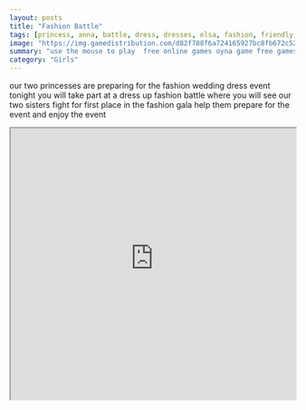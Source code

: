 ```yaml
---
layout: posts
title: "Fashion Battle"
tags: [princess, anna, battle, dress, dresses, elsa, fashion, friendly, frozen, games, html5, mobile, princess, free, online, games, oyna, game, free, games, play, play, games]
image: "https://img.gamedistribution.com/d82f788f6a724165927bc8fb672c5220.jpg"
summary: "use the mouse to play  free online games oyna game free games play play games"
category: "Girls"
---
```


our two princesses are preparing for the fashion wedding dress event tonight you will take part at a dress up fashion battle where you will see our two sisters fight for first place in the fashion gala help them prepare for the event and enjoy the event

<iframe width="100%" height="480px;" src="https://html5.gamedistribution.com/d82f788f6a724165927bc8fb672c5220/"></iframe>